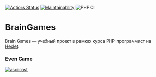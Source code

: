 [![Actions Status](https://github.com/mxmilyasov/php-project-lvl1/workflows/hexlet-check/badge.svg)](https://github.com/mxmilyasov/php-project-lvl1/actions)
[![Maintainability](https://api.codeclimate.com/v1/badges/5234ca5d5181adbd1812/maintainability)](https://codeclimate.com/github/mxmilyasov/php-project-lvl1/maintainability)
![PHP CI](https://github.com/mxmilyasov/php-project-lvl1/workflows/PHP%20CI/badge.svg)
# BrainGames
Brain Games — учебный проект в рамках курса PHP-программист на [Hexlet](https://ru.hexlet.io/professions/php/projects/45).
### Even Game
[![asciicast](https://asciinema.org/a/6aj8Juk9GgxPcnUrzv39lkbb2.svg)](https://asciinema.org/a/6aj8Juk9GgxPcnUrzv39lkbb2)
